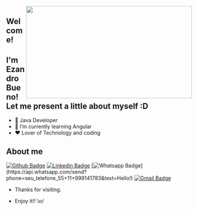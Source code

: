 <img align="right" width="450" height="250" src="https://deviniciative.files.wordpress.com/2019/08/java_binary_code_gears_programming_coding_development_by_bluebay2014_gettyimages-1040871468_2400x1600-100795798-large.3x2.jpg">

## Welcome!

## I'm Ezandro Bueno! Let me present a little about myself :D
- 🔭 Java Developer
- 🌱 I’m currently learning Angular
- :heart: Lover of Technology and coding

## About me 
[![Github Badge](https://img.shields.io/badge/-Github-000?style=flat-square&logo=Github&logoColor=white&link=link_do_seu_perfil_no_github)](https://github.com/ezbueno)
[![Linkedin Badge](https://img.shields.io/badge/-LinkedIn-blue?style=flat-square&logo=Linkedin&logoColor=white&link=link_do_seu_perfil_no_linkedin)](https://www.linkedin.com/in/ezandro-bueno-776aab192/)
[![Whatsapp Badge](https://img.shields.io/badge/-Whatsapp-4CA143?style=flat-square&labelColor=4CA143&logo=whatsapp&logoColor=white&link=https://api.whatsapp.com/send?phone=seu_telefone_55+11+999141783&text=Hello!)](https://api.whatsapp.com/send?phone=seu_telefone_55+11+999141783&text=Hello!)
[![Gmail Badge](https://img.shields.io/badge/-Gmail-c14438?style=flat-square&logo=Gmail&logoColor=white&link=mailto:seu_email)](mailto:ezandro.bueno@gmail.com)

- Thanks for visiting. 

- Enjoy it!! \o/


